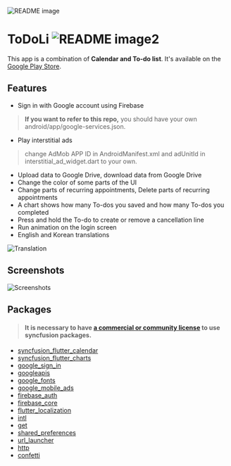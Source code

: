 ![README image](https://github.com/YiJeongseop/ToDoLi/assets/112690335/4b21ea38-b499-420e-8a44-ff518604f21d)
# ToDoLi ![README image2](https://github.com/YiJeongseop/ToDoLi/assets/112690335/29c62c59-f4f6-4dc2-a7b2-0ea721df60e1)
This app is a combination of __Calendar and To-do list__.
It's available on the [Google Play Store](https://play.google.com/store/apps/details?id=com.sanashi.todoli).

## Features
* Sign in with Google account using Firebase
> __If you want to refer to this repo,__ you should have your own android/app/google-services.json.
* Play interstitial ads
> change AdMob APP ID in AndroidManifest.xml and adUnitId in interstitial_ad_widget.dart to your own.
* Upload data to Google Drive, download data from Google Drive
* Change the color of some parts of the UI
* Change parts of recurring appointments, Delete parts of recurring appointments
* A chart shows how many To-dos you saved and how many To-dos you completed
* Press and hold the To-do to create or remove a cancellation line
* Run animation on the login screen
* English and Korean translations

![Translation](https://github.com/YiJeongseop/ToDoLi/assets/112690335/9b0a98db-f916-4639-a279-c72933c1777c)

## Screenshots
![Screenshots](https://github.com/YiJeongseop/ToDoLi/assets/112690335/2dcbe9ed-25f4-40ec-8261-31100f306cfd)

## Packages
> #### It is necessary to have [a commercial or community license](https://www.syncfusion.com/products/communitylicense) to use syncfusion packages.
* [syncfusion_flutter_calendar](https://pub.dev/packages/syncfusion_flutter_calendar)
* [syncfusion_flutter_charts](https://pub.dev/packages/syncfusion_flutter_charts)
* [google_sign_in](https://pub.dev/packages/google_sign_in)
* [googleapis](https://pub.dev/packages/googleapis)
* [google_fonts](https://pub.dev/packages/google_fonts)
* [google_mobile_ads](https://pub.dev/packages/google_mobile_ads)
* [firebase_auth](https://pub.dev/packages/firebase_auth)
* [firebase_core](https://pub.dev/packages/firebase_core)
* [flutter_localization](https://pub.dev/packages/flutter_localization)
* [intl](https://pub.dev/packages/intl)
* [get](https://pub.dev/packages/get)
* [shared_preferences](https://pub.dev/packages/shared_preferences)
* [url_launcher](https://pub.dev/packages/url_launcher)
* [http](https://pub.dev/packages/http)
* [confetti](https://pub.dev/packages/confetti)
